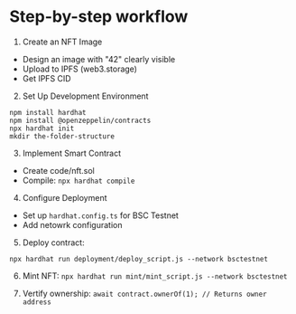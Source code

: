 # Step-by-step workflow

1. Create an NFT Image
- Design an image with "42" clearly visible
- Upload to IPFS (web3.storage)
- Get IPFS CID

2. Set Up Development Environment
```
npm install hardhat
npm install @openzeppelin/contracts
npx hardhat init
mkdir the-folder-structure
```

3. Implement Smart Contract
- Create code/nft.sol
- Compile: `npx hardhat compile`

4. Configure Deployment
- Set up `hardhat.config.ts` for BSC Testnet
- Add netowrk configuration

5. Deploy contract:
```
npx hardhat run deployment/deploy_script.js --network bsctestnet
```

6. Mint NFT:
`npx hardhat run mint/mint_script.js --network bsctestnet`

7. Vertify ownership:
`await contract.ownerOf(1); // Returns owner address`